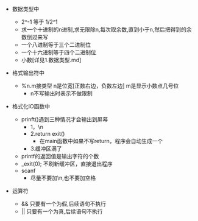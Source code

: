 * 数据类型中
    + 2^-1 等于 1/2^1
    + 求一个十进制的n进制,求无限除n,每次取余数,直到小于n,然后把得到的余数倒过来写
    + 一个八进制等于三个二进制位
    + 一个十六进制等于四个二进制位
    + 小数[详见1.数据类型.md]

* 格式输出符中
    + %n.m接类型 n是位宽[正数右边，负数左边] m是显示小数点几号位
        + n不写输出时表示不做限制

* 格式化IO函数中
    + prinft()遇到三种情况才会输出到屏幕
        + 1，\n
        + 2.return exit()
            + 在main函数中如果不写return，程序会自动生成一个
        + 3.缓冲区满了
    + printf的返回值是输出字符的个数 
    + _exit(0);  不刷新缓冲区，直接退出程序
    + scanf
        + 尽量不要加\n,也不要加空格

* 运算符
    + && 只要有一个为假,后续语句不执行
    + || 只要有一个为真,后续语句不执行

